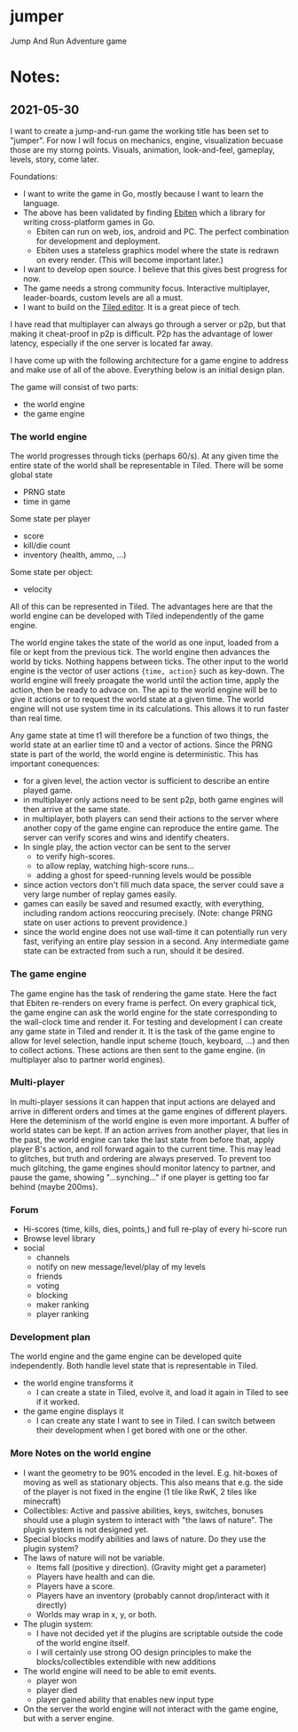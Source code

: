 # jumper
Jump And Run Adventure game


# Notes:

## 2021-05-30

I want to create a jump-and-run game the working title has been set to "jumper".
For now I will focus on mechanics, engine, visualization becuase those are my storng points.
Visuals, animation, look-and-feel, gameplay, levels, story, come later.

Foundations:
- I want to write the game in Go, mostly because I want to learn the language.
- The above has been validated by finding [Ebiten](https://ebiten.org) which
    a library for writing cross-platform games in Go. 
    - Ebiten can run on web, ios, android and PC. The perfect combination for
      development and deployment.
    - Ebiten uses a stateless graphics model where the state is redrawn on 
      every render.
      (This will become important later.)
- I want to develop open source. I believe that this gives best progress for 
    now. 
- The game needs a strong community focus. Interactive multiplayer, leader-boards,
    custom levels are all a must.
- I want to build on the [Tiled editor](https://mapeditor.org). It is a great
    piece of tech.
  
I have read that multiplayer can always go through a server or p2p, but that
making it cheat-proof in p2p is difficult. P2p has the advantage of lower
latency, especially if the one server is located far away.

I have come up with the following architecture for a game engine to address and
make use of all of the above. Everything below is an initial design plan.

The game will consist of two parts:

- the world engine
- the game engine

### The world engine

The world progresses through ticks (perhaps 60/s). At any given time the entire
state of the world shall be representable in Tiled. There will be some global 
state
- PRNG state
- time in game

Some state per player
- score
- kill/die count
- inventory (health, ammo, ...)

Some state per object:
- velocity

All of this can be represented in Tiled. The advantages here are that the 
world engine can be developed with Tiled independently of the game engine.

The world engine takes the state of the world as one input, loaded from a file
or kept from the previous tick. The world engine then advances the world by
ticks. Nothing happens between ticks. The other input to the world engine is 
the vector of user actions `{time, action}` such as key-down. The world engine
will freely proagate the world until the action time, apply the action, then
be ready to advace on. The api to the world engine will be to give it actions
or to request the world state at a given time. The world engine will not use
system time in its calculations. This allows it to run faster than real time.

Any game state at time t1 will therefore be a function of two things, the world
state at an earlier time t0 and a vector of actions. Since the PRNG state is 
part of the world, the world engine is deterministic. This has important
conequences:
- for a given level, the action vector is sufficient to describe an entire 
played game.
- in multiplayer only actions need to be sent p2p, both game engines will then
 arrive at the same state.
- in multiplayer, both players can send their actions to the server where 
  another copy of the game engine can reproduce the entire game. The server
can verify scores and wins and identify cheaters.
- In single play, the action vector can be sent to the server 
  - to verify high-scores.
  - to allow replay, watching high-score runs...
  - adding a ghost for speed-running levels would be possible
- since action vectors don't fill much data space, the server could save a 
  very large number of replay games easily.
- games can easily be saved and resumed exactly, with everything, including
    random actions reoccuring precisely. (Note: change PRNG state on user
  actions to prevent providence.)
- since the world engine does not use wall-time it can potentially run very 
    fast, verifying an entire play session in a second. Any intermediate game
  state can be extracted from such a run, should it be desired.

### The game engine
The game engine has the task of rendering the game state. Here the fact that 
Ebiten re-renders on every frame is perfect. On every graphical tick, the 
game engine can ask the world engine for the state corresponding to the
wall-clock time and render it. For testing and development I can create any 
game state in Tiled and render it. It is the task of the game engine to 
allow for level selection, handle input scheme (touch, keyboard, ...) and
then to collect actions. These actions are then sent to the game engine.
(in multiplayer also to partner world engines). 

### Multi-player
In multi-player sessions it can happen that input actions are delayed and 
arrive in different orders and times at the game engines of different players.
Here the deteminism of the world engine is even more important. A buffer of
world states can be kept. If an action arrives from another player, that lies 
in the past, the world engine can take the last state from before that, apply
player B's action, and roll forward again to the current time. This may lead
to glitches, but truth and ordering are always preserved. To prevent too 
much glitching, the game engines should monitor latency to partner, and 
pause the game, showing "...synching..." if one player is getting too far 
behind (maybe 200ms). 

### Forum
- Hi-scores (time, kills, dies, points,) and full re-play of every hi-score run
- Browse level library
- social
    - channels
    - notify on new message/level/play of my levels
    - friends
    - voting
    - blocking
    - maker ranking
    - player ranking

### Development plan
The world engine and the game engine can be developed quite independently.
Both handle level state that is representable in Tiled.
- the world engine transforms it
  - I can create a state in Tiled, evolve it, and load it again in Tiled to
    see if it worked.
- the game engine displays it
    - I can create any state I want to see in Tiled.
I can switch between their development when I get bored with one or the other.

### More Notes on the world engine
- I want the geometry to be 90% encoded in the level. E.g. hit-boxes of moving
as well as stationary objects. This also means that e.g. the side of the player
  is not fixed in the engine (1 tile like RwK, 2 tiles like minecraft)
- Collectibles: Active and passive abilities, keys, switches, bonuses should use a plugin
 system to interact with "the laws of nature". The plugin system is not designed yet.
- Special blocks modify abilities and laws of nature. Do they use the plugin system?
- The laws of nature will not be variable.
  - Items fall (positive y direction). (Gravity might get a parameter)
  - Players have health and can die.
  - Players have a score.
  - Players have an inventory (probably cannot drop/interact with it directly)
  - Worlds may wrap in x, y, or both.
- The plugin system:
    - I have not decided yet if the plugins are scriptable outside the 
    code of the world engine itself.
    - I will certainly use strong OO design principles to make the 
      blocks/collectibles extendible with new additions
- The world engine will need to be able to emit events.
    - player won
    - player died
    - player gained ability that enables new input type
- On the server the world engine will not interact with the game engine, but
with a server engine.
